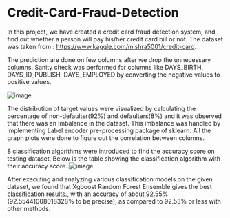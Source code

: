 # Credit-Card-Fraud-Detection

In this project, we have created a credit card fraud detection system, and find out whether a person will pay his/her credit card bill or not.
The dataset was taken from : https://www.kaggle.com/mishra5001/credit-card. 

The prediction are done on few columns after we drop the unnecessary columns. Sanity check was performed for columns like DAYS_BIRTH, DAYS_ID_PUBLISH, DAYS_EMPLOYED by converting the negative values to positive values. 

![image](https://user-images.githubusercontent.com/49121645/210013916-a1b25a25-7caf-4475-8d78-9b1ece1098d4.png)

The distribution of target values were visualized by calculating the percentage of non-defaulter(92%) and defaulters(8%) and it was observed that there was an imbalance in the dataset. This imbalance was handled by implementing Label encoder pre-processing package of sklearn.
All the graph plots were done to figure out the correlation between columns. 

8 classification algorithms were introduced to find the accuracy score on testing dataset. Below is the table showing the classification algorithm with their accuracy score. 
![image](https://user-images.githubusercontent.com/49121645/210014484-b2927f1c-80b7-4d07-b449-b4f8258da578.png)

After executing and analyzing various classification models on the given dataset, we found that Xgboost Random Forest Ensemble gives the best classification results., with an accuracy of about 92.55% (92.55441008018328% to be precise), as compared to 92.53% or less with other methods.
